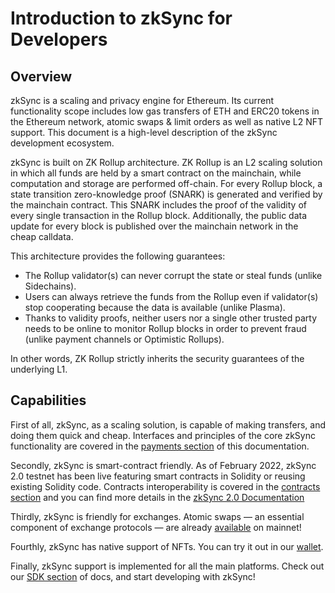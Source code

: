 # Introduction to zkSync for Developers

## Overview

zkSync is a scaling and privacy engine for Ethereum. Its current functionality scope includes low gas transfers of ETH
and ERC20 tokens in the Ethereum network, atomic swaps & limit orders as well as native L2 NFT support. This document is
a high-level description of the zkSync development ecosystem.

zkSync is built on ZK Rollup architecture. ZK Rollup is an L2 scaling solution in which all funds are held by a smart
contract on the mainchain, while computation and storage are performed off-chain. For every Rollup block, a state
transition zero-knowledge proof (SNARK) is generated and verified by the mainchain contract. This SNARK includes the
proof of the validity of every single transaction in the Rollup block. Additionally, the public data update for every
block is published over the mainchain network in the cheap calldata.

This architecture provides the following guarantees:

- The Rollup validator(s) can never corrupt the state or steal funds (unlike Sidechains).
- Users can always retrieve the funds from the Rollup even if validator(s) stop cooperating because the data is
  available (unlike Plasma).
- Thanks to validity proofs, neither users nor a single other trusted party needs to be online to monitor Rollup blocks
  in order to prevent fraud (unlike payment channels or Optimistic Rollups).

In other words, ZK Rollup strictly inherits the security guarantees of the underlying L1.

## Capabilities

First of all, zkSync, as a scaling solution, is capable of making transfers, and doing them quick and cheap. Interfaces
and principles of the core zkSync functionality are covered in the [payments section](/dev/payments) of this
documentation.

Secondly, zkSync is smart-contract friendly. As of February 2022, zkSync 2.0 testnet has been live featuring smart contracts in Solidity or reusing existing Solidity code. Contracts interoperability is covered
in the [contracts section](/dev/contracts) and you can find more details in the [zkSync 2.0 Documentation](https://v2-docs.zksync.io/dev/)

Thirdly, zkSync is friendly for exchanges. Atomic swaps — an essential component of exchange protocols — are already
[available](/dev/contracts) on mainnet!

Fourthly, zkSync has native support of NFTs. You can try it out in our [wallet](https://wallet.zksync.io/).

Finally, zkSync support is implemented for all the main platforms. Check out our [SDK section](/api/sdk) of docs, and
start developing with zkSync!
